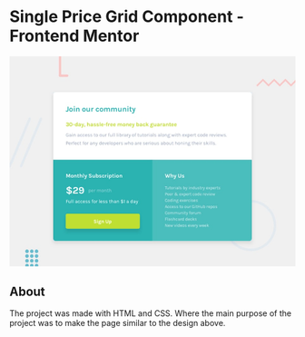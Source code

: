 # Single Price Grid Component - Frontend Mentor

![Design preview for the Single Price Grid Component coding challenge](./images/desktop-preview.jpg)

## About

The project was made with HTML and CSS. Where the main purpose of the project was to make the page similar to the design above.